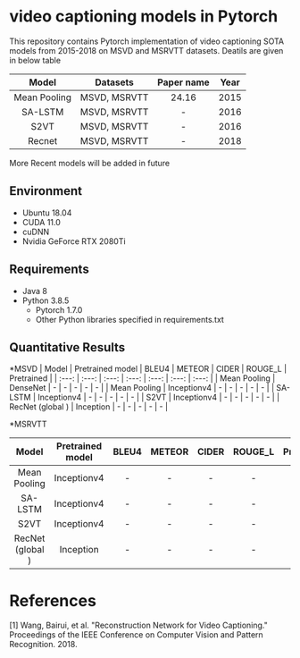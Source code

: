 # video captioning models in Pytorch
This repository contains Pytorch implementation of video captioning SOTA models from 2015-2018 on MSVD and MSRVTT datasets. Deatils are given in below table

 | Model | Datasets | Paper name | Year | 
 | :---: | :---: | :---: | :---: | 
 | Mean Pooling | MSVD, MSRVTT | 24.16 | 2015 | 
 | SA-LSTM | MSVD, MSRVTT | - | 2016 |
 | S2VT | MSVD, MSRVTT | - | 2016 |
 | Recnet | MSVD, MSRVTT |  -  | 2018 |
 
 More Recent models will be added in future

## Environment
* Ubuntu 18.04
* CUDA 11.0
* cuDNN 
* Nvidia GeForce RTX 2080Ti

## Requirements 
* Java 8 
* Python 3.8.5
    * Pytorch 1.7.0
    * Other Python libraries specified in requirements.txt

## Quantitative Results

*MSVD
 | Model | Pretrained model | BLEU4 | METEOR | CIDER | ROUGE_L | Pretrained |
 | :---: | :---: | :---: | :---: | :---: | :---: | :---: |
 | Mean Pooling | DenseNet | - | - | - | - | - |
 | Mean Pooling | Inceptionv4 | - | - | - | - | - |
 | SA-LSTM | Inceptionv4 | - | - | - | - | - |
 | S2VT | Inceptionv4 | - | - | - | - | - |
 | RecNet (global ) | Inception | - | - | - | - | - |
 
 *MSRVTT
 
 | Model | Pretrained model | BLEU4 | METEOR | CIDER | ROUGE_L | Pretrained |
 | :---: | :---: | :---: | :---: | :---: | :---: | :---: |
 | Mean Pooling | Inceptionv4 | - | - | - | - | - |
 | SA-LSTM | Inceptionv4 | - | - | - | - | - |
 | S2VT | Inceptionv4 | - | - | - | - | - |
 | RecNet (global ) | Inception | - | - | - | - | - |

# References

[1] Wang, Bairui, et al. "Reconstruction Network for Video Captioning." Proceedings of the IEEE Conference on Computer Vision and Pattern Recognition. 2018.
